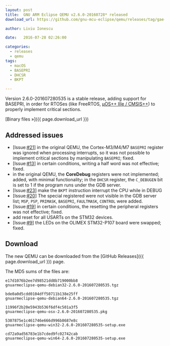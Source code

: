 ```yaml
---
layout: post
title:  GNU ARM Eclipse QEMU v2.6.0-20160728* released
download_url: https://github.com/gnu-mcu-eclipse/qemu/releases/tag/gae-2.6.0-20160728

author: Liviu Ionescu

date:   2016-07-28 02:26:00

categories:
  - releases
  - qemu
tags:
  - macOS
  - BASEPRI
  - DHCSR
  - BKPT

---
```


Version 2.6.0-201607280535 is a stable release, adding support for BASEPRI, in order for RTOSes (like FreeRTOS, [µOS++ IIIe / CMSIS++](http://micro-os-plus.github.io)) to properly implement critical sections.

[Binary files »]({{ page.download_url }})

## Addressed issues

- [Issue:[#21](https://github.com/gnu-mcu-eclipse/qemu/issues/21)] in the original QEMU, the Cortex-M3/M4/M7 `BASEPRI` register was ignored when processing interrupts, so it was not possible to implement critical sections by manipulating `BASEPRI`; fixed.
- [Issue:[#13](https://github.com/gnu-mcu-eclipse/qemu/issues/13)] in certain conditions, writing a half word was not effective; fixed.
- in the original QEMU, the **CoreDebug** registers were not implemented; added, with minimal functionality; in the `DHCSR` register, the `C_DEBUGEN` bit is set to 1 if the program runs under the GDB server.
- [Issue:[#23](https://github.com/gnu-mcu-eclipse/qemu/issues/23)] make the `BKPT` instruction interrupt the CPU while in DEBUG
- [Issue:[#20](https://github.com/gnu-mcu-eclipse/qemu/issues/20)] The special registered were not visible in the GDB server list; `MSP`, `PSP`, `PRIMASK`, `BASEPRI`, `FAULTMASK`, `CONTROL` were added.
- [Issue:[#19](https://github.com/gnu-mcu-eclipse/qemu/issues/19)] in certain conditions, the resetting the peripheral registers was not effective; fixed.
- add reset for all USARTs on the STM32 devices.
- [Issue:[#9](https://github.com/gnu-mcu-eclipse/qemu/issues/9)] the LEDs on the OLIMEX STM32-P107 board were swapped; fixed.

## Download

The new QEMU can be downloaded from the [GitHub Releases]({{ page.download_url }}) page.

The MD5 sums of the files are:

```
e17d1076b2ee7d98521dd8b719000bb8
gnuarmeclipse-qemu-debian32-2.6.0-201607280535.tgz

bde0a0d5cdd0104dff50711b138e25ff
gnuarmeclipse-qemu-debian64-2.6.0-201607280535.tgz

11996f2b20e5943b536f6df4c501a3f5
gnuarmeclipse-qemu-osx-2.6.0-201607280535.pkg

5307875e1c461746e666d996b8687e8c  
gnuarmeclipse-qemu-win32-2.6.0-201607280535-setup.exe

cd72a9ad56783e1b7cded9fc02742cab  
gnuarmeclipse-qemu-win64-2.6.0-201607280535-setup.exe

```
